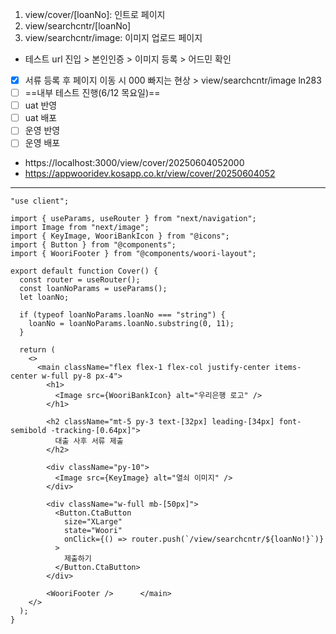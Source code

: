 1. view/cover/[loanNo]: 인트로 페이지
2. view/searchcntr/[loanNo]
3. view/searchcntr/image: 이미지 업로드 페이지

- 테스트 url 진입 > 본인인증 > 이미지 등록 > 어드민 확인

- [x] 서류 등록 후 페이지 이동 시 000 빠지는 현상 > view/searchcntr/image ln283
- [ ] ==내부 테스트 진행(6/12 목요일)==
- [ ] uat 반영
- [ ] uat 배포
- [ ] 운영 반영
- [ ] 운영 배포

- https://localhost:3000/view/cover/20250604052000
- https://appwooridev.kosapp.co.kr/view/cover/20250604052

***

```tsx
"use client";  
  
import { useParams, useRouter } from "next/navigation";  
import Image from "next/image";  
import { KeyImage, WooriBankIcon } from "@icons";  
import { Button } from "@components";  
import { WooriFooter } from "@components/woori-layout";  
  
export default function Cover() {  
  const router = useRouter();  
  const loanNoParams = useParams();  
  let loanNo;  
  
  if (typeof loanNoParams.loanNo === "string") {  
    loanNo = loanNoParams.loanNo.substring(0, 11);  
  }  
  
  return (  
    <>  
      <main className="flex flex-1 flex-col justify-center items-center w-full py-8 px-4">  
        <h1>  
          <Image src={WooriBankIcon} alt="우리은행 로고" />  
        </h1>  
  
        <h2 className="mt-5 py-3 text-[32px] leading-[34px] font-semibold -tracking-[0.64px]">  
          대출 사후 서류 제출  
        </h2>  
  
        <div className="py-10">  
          <Image src={KeyImage} alt="열쇠 이미지" />  
        </div>  
  
        <div className="w-full mb-[50px]">  
          <Button.CtaButton  
            size="XLarge"  
            state="Woori"  
            onClick={() => router.push(`/view/searchcntr/${loanNo!}`)}  
          >  
            제출하기  
          </Button.CtaButton>  
        </div>  
  
        <WooriFooter />      </main>  
    </>  
  );  
}
```